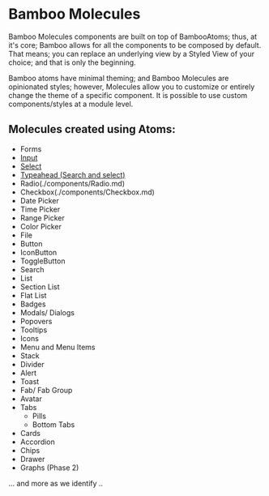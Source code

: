 # Bamboo Molecules

Bamboo Molecules components are built on top of BambooAtoms; thus, at it's core; Bamboo allows for all the components to be composed by default. That means; you can replace an underlying view by a Styled View of your choice; and that is only the beginning.

Bamboo atoms have minimal theming; and Bamboo Molecules are opinionated styles; however, Molecules allow you to customize or entirely change the theme of a specific component. It is possible to use custom components/styles at a module level.


## Molecules created using Atoms:
-   Forms
-   [Input](./components/Input.md)
-   [Select](./components/Select.md)
-   [Typeahead (Search and select)](./components/Typeahead.md)
-   Radio(./components/Radio.md)
-   Checkbox(./components/Checkbox.md)
-   Date Picker
-   Time Picker
-   Range Picker
-   Color Picker
-   File
-   Button
-   IconButton
-   ToggleButton
-   Search
-   List
-   Section List
-   Flat List
-   Badges
-   Modals/ Dialogs
-   Popovers
-   Tooltips
-   Icons
-   Menu and Menu Items
-   Stack
-   Divider
-   Alert
-   Toast
-   Fab/ Fab Group
-   Avatar
-   Tabs
    -   Pills
    -   Bottom Tabs
-   Cards
-   Accordion
-   Chips
-   Drawer
-   Graphs (Phase 2)

... and more as we identify ..
